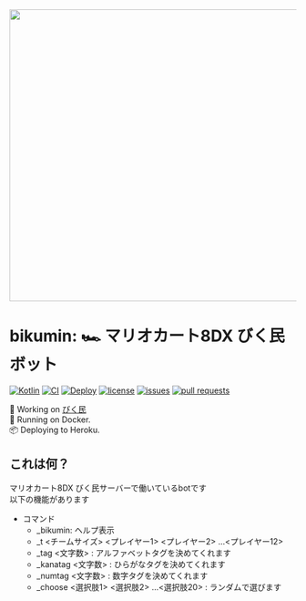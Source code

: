 <div align="center">
  <img src="https://user-images.githubusercontent.com/46530214/112728930-fdaac800-8f6c-11eb-8f7f-fc1074e77585.png" width="512">
</div>

# bikumin: 🏎 マリオカート8DX びく民ボット

[![Kotlin](https://img.shields.io/badge/Kotlin-1.4.30-blue)](https://kotlinlang.org)
[![CI](https://github.com/iamtakagi/bikumin/actions/workflows/ci.yml/badge.svg)](https://github.com/iamtakagi/bikumin/actions/workflows/ci.yml)
[![Deploy](https://github.com/iamtakagi/bikumin/actions/workflows/deploy.yml/badge.svg)](https://github.com/iamtakagi/bikumin/actions/workflows/deploy.yml)
[![license](https://img.shields.io/github/license/iamtakagi/bikumin)](https://github.com/iamtakagi/bikumin/blob/master/LICENSE)
[![issues](https://img.shields.io/github/issues/iamtakagi/bikumin)](https://github.com/iamtakagi/bikumin/issues)
[![pull requests](https://img.shields.io/github/issues-pr/iamtakagi/bikumin)](https://github.com/iamtakagi/bikumin/pulls)

🐘 Working on [びく民](https://discord.gg/VgBA8KY)\
🐋 Running on Docker.<br>
📦 Deploying to Heroku.

## これは何？

マリオカート8DX びく民サーバーで働いているbotです\
以下の機能があります

- コマンド
  - _bikumin: ヘルプ表示
  - _t <チームサイズ> <プレイヤー1> <プレイヤー2> ...<プレイヤー12>
  - _tag <文字数> : アルファベットタグを決めてくれます
  - _kanatag <文字数> : ひらがなタグを決めてくれます
  - _numtag <文字数> : 数字タグを決めてくれます
  - _choose <選択肢1> <選択肢2> ...<選択肢20> : ランダムで選びます

